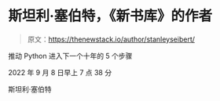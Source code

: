 # 斯坦利·塞伯特，《新书库》的作者

> 原文：<https://thenewstack.io/author/stanleyseibert/>

推动 Python 进入下一个十年的 5 个步骤

2022 年 9 月 8 日早上 7 点 38 分

斯坦利·塞伯特
